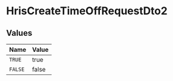 # HrisCreateTimeOffRequestDto2


## Values

| Name    | Value   |
| ------- | ------- |
| `TRUE`  | true    |
| `FALSE` | false   |